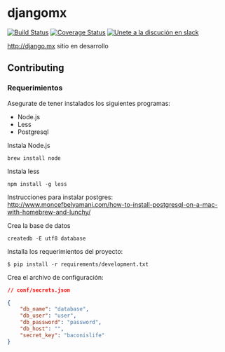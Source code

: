 djangomx
========

[![Build Status](https://travis-ci.org/dubnio/djangomx.svg?branch=master)](https://travis-ci.org/dubnio/djangomx)
[![Coverage Status](https://coveralls.io/repos/dubnio/djangomx/badge.svg?branch=master)](https://coveralls.io/r/dubnio/djangomx?branch=master)
[![Unete a la discución en slack](https://django-mx.herokuapp.com/badge.svg)](https://django-mx.herokuapp.com)

http://django.mx sitio en desarrollo

## Contributing

### Requerimientos

Asegurate de tener instalados los siguientes programas:

* Node.js
* Less
* Postgresql

Instala Node.js
```
brew install node
```

Instala less
```
npm install -g less
```

Instrucciones para instalar postgres: http://www.moncefbelyamani.com/how-to-install-postgresql-on-a-mac-with-homebrew-and-lunchy/

Crea la base de datos
```
createdb -E utf8 database
```

Installa los requerimientos del proyecto:

```
$ pip install -r requirements/development.txt
```

Crea el archivo de configuración:

```json
// conf/secrets.json

{
    "db_name": "database",
    "db_user": "user",
    "db_password": "password",
    "db_host": "",
    "secret_key": "baconislife"
}
```
